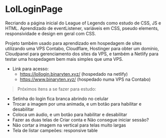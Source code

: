 # LolLoginPage
 Recriando a página inicial do League of Legends como estudo de CSS, JS e HTML. 
 Aprendizado de eventListener, variáveis em CSS, pseudo elements, responsividade e design em geral com CSS. 

 Projeto também usado para aprendizado em hospedagem de sites utilizando uma VPS Contabo, Cloudflare, Hostinger para obter um domínio, Cloudpanel para gerenciamento dos sites da VPS, e também a Netlify para testar uma hospedagem bem mais simples que uma VPS. 

- Link para acesso:
  - https://lollogin.binaryten.xyz/ (hospedado na netlify)
  - https://www.binaryten.xyz/ (hospedado numa VPS na Contabo)

> Próximos itens a se fazer para estudo:
* Setinha do login fica branca abrindo no celular
* Trocar a imagem por uma animada, e um botão para habilitar e desabilitar
* Coloca um áudio, e um botão para habilitar e desabilitar
* Fazer as duas telas de Criar conta e Não consegue iniciar sessão?
* Não cortar a imagem na vertical para telas muito largas
* Tela de listar campeões: responsive table
